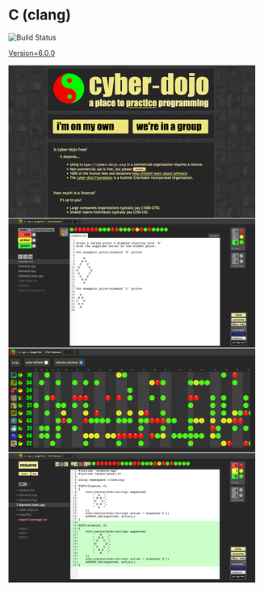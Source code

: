 # C (clang)

![Build Status](https://travis-ci.org/cyber-dojo-languages/clang.svg?branch=master)

[Version=6.0.0](https://github.com/cyber-dojo-languages/clang/blob/master/check_version.sh)

![cyber-dojo.org home page](https://github.com/cyber-dojo/cyber-dojo/blob/master/shared/home_page_snapshot.png)
